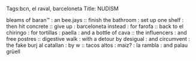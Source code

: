 Tags:bcn, el raval, barceloneta
Title: NUDISM
  
bleams of baran™ : an bee.jays :: finish the bathroom : set up one shelf : then hit concrete :: give up : barceloneta instead : for farofa :: back to el chiringo : for tortillas : paella : and a bottle of cava :: the influencers : and free postres :: digestive walk : with a detour by desigual : and circumvent : the fake burj al catallan : by w :: tacos altos : maiz? : la rambla : and palau grüell